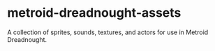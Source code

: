 # metroid-dreadnought-assets
A collection of sprites, sounds, textures, and actors for use in Metroid Dreadnought.
